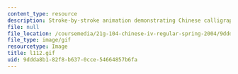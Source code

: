 ```yaml
---
content_type: resource
description: Stroke-by-stroke animation demonstrating Chinese calligraphy.
file: null
file_location: /coursemedia/21g-104-chinese-iv-regular-spring-2004/9ddda8b182f8b6370cce54664857b6fa_l112.gif
file_type: image/gif
resourcetype: Image
title: l112.gif
uid: 9ddda8b1-82f8-b637-0cce-54664857b6fa
---
```

